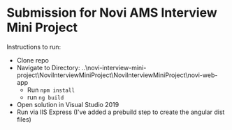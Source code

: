 # Submission for Novi AMS Interview Mini Project

Instructions to run:
- Clone repo
- Navigate to Directory: ..\novi-interview-mini-project\NoviInterviewMiniProject\NoviInterviewMiniProject\novi-web-app
    - Run `npm install`
    - run `ng build`
- Open solution in Visual Studio 2019
- Run via IIS Express (I've added a prebuild step to create the angular dist files)
